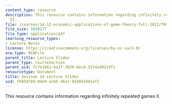 ```yaml
---
content_type: resource
description: This resource contains information regarding infinitely repeated games
  II.
file: /courses/14-12-economic-applications-of-game-theory-fall-2012/f685878d04e9ac6546a791b8d3401af1_MIT14_12F12_slides14.pdf
file_size: 1028177
file_type: application/pdf
learning_resource_types:
- Lecture Notes
license: https://creativecommons.org/licenses/by-nc-sa/4.0/
ocw_type: OCWFile
parent_title: Lecture Slides
parent_type: CourseSection
parent_uid: 7c7e18b1-ba2f-3029-6ec8-157da4021df1
resourcetype: Document
title: Session 14 Lecture Slides
uid: f685878d-04e9-ac65-46a7-91b8d3401af1
---
```

This resource contains information regarding infinitely repeated games II.
